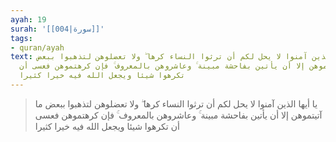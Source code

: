 ```yaml
---
ayah: 19
surah: '[[004|سورة]]'
tags:
- quran/ayah
text: يا أيها الذين آمنوا لا يحل لكم أن ترثوا النساء كرها ۖ ولا تعضلوهن لتذهبوا ببعض
  ما آتيتموهن إلا أن يأتين بفاحشة مبينة ۚ وعاشروهن بالمعروف ۚ فإن كرهتموهن فعسى أن
  تكرهوا شيئا ويجعل الله فيه خيرا كثيرا
---
```

> يا أيها الذين آمنوا لا يحل لكم أن ترثوا النساء كرها ۖ ولا تعضلوهن لتذهبوا ببعض ما آتيتموهن إلا أن يأتين بفاحشة مبينة ۚ وعاشروهن بالمعروف ۚ فإن كرهتموهن فعسى أن تكرهوا شيئا ويجعل الله فيه خيرا كثيرا
